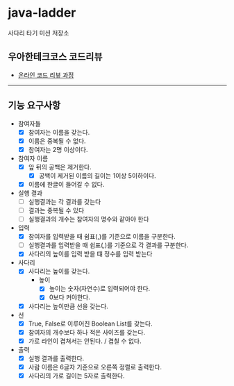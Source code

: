 # java-ladder

사다리 타기 미션 저장소

## 우아한테크코스 코드리뷰

- [온라인 코드 리뷰 과정](https://github.com/woowacourse/woowacourse-docs/blob/master/maincourse/README.md)

--- 

## 기능 요구사항
- 참여자들
  - [x] 참여자는 이름을 갖는다.
  - [x] 이름은 중복될 수 없다.
  - [x] 참여자는 2명 이상이다.
  
- 참여자 이름
  - [x] 앞 뒤의 공백은 제거한다.
    - [x] 공백이 제거된 이름의 길이는 1이상 5이하이다.
  - [x] 이름에 한글이 들어갈 수 없다.

- 실행 결과
  - [ ] 실행결과는 각 결과를 갖는다
  - [ ] 결과는 중복될 수 있다
  - [ ] 실행결과의 개수는 참여자의 명수와 같아야 한다

- 입력
  - [x] 참여자를 입력받을 때 쉼표(,)를 기준으로 이름을 구분한다.
  - [ ] 실행결과를 입력받을 때 쉼표(,)를 기준으로 각 결과를 구분한다.
  - [x] 사다리의 높이를 입력 받을 떄 정수를 입력 받는다

- 사다리
  - [x] 사다리는 높이를 갖는다.
    - 높이
      - [x] 높이는 숫자(자연수)로 입력되어야 한다.
      - [x] 0보다 커야한다.
  - [x] 사다리는 높이만큼 선을 갖는다.

- 선
  - [x] True, False로 이루어진 Boolean List를 갖는다.
  - [x] 참여자의 개수보다 하나 적은 사이즈를 갖는다.
  - [x] 가로 라인이 겹쳐서는 안된다. / 겹칠 수 없다.

- 출력
  - [x] 실행 결과를 출력한다.
  - [x] 사람 이름은 6글자 기준으로 오른쪽 정렬로 출력한다.
  - [x] 사다리의 가로 길이는 5자로 출력한다.
